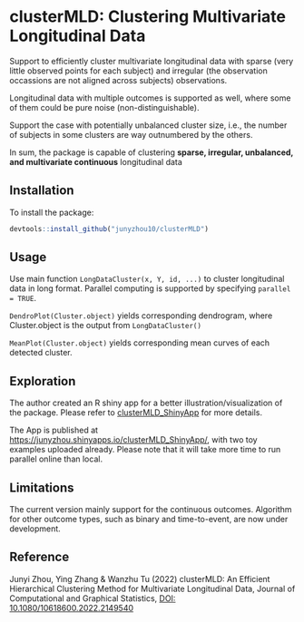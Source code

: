 # clusterMLD: Clustering Multivariate Longitudinal Data
Support to efficiently cluster multivariate longitudinal data with sparse (very little observed points for each subject) and irregular (the observation occassions are not aligned across subjects) observations. 

Longitudinal data with multiple outcomes is supported as well, where some of them could be pure noise (non-distinguishable). 

Support the case with potentially unbalanced cluster size, i.e., the number of subjects in some clusters are way outnumbered by the others.

In sum, the package is capable of clustering **sparse, irregular, unbalanced, and multivariate continuous** longitudinal data  

## Installation
To install the package: 
```r
devtools::install_github("junyzhou10/clusterMLD")
```

## Usage
Use main function `LongDataCluster(x, Y, id, ...)` to cluster longitudinal data in long format. Parallel computing is supported by specifying `parallel = TRUE`. 

`DendroPlot(Cluster.object)` yields corresponding dendrogram, where Cluster.object is the output from `LongDataCluster()`

`MeanPlot(Cluster.object)` yields corresponding mean curves of each detected cluster.

## Exploration
The author created an R shiny app for a better illustration/visualization of the package. Please refer to [clusterMLD_ShinyApp](https://github.com/junyzhou10/clusterMLD_ShinyApp) for more details.

The App is published at https://junyzhou.shinyapps.io/clusterMLD_ShinyApp/, with two toy examples uploaded already. Please note that it will take more time to run parallel online than local.

## Limitations
The current version mainly support for the continuous outcomes. Algorithm for other outcome types, such as binary and time-to-event, are now under development. 

## Reference

Junyi Zhou, Ying Zhang & Wanzhu Tu (2022) clusterMLD: An Efficient Hierarchical Clustering Method for Multivariate Longitudinal Data, Journal of Computational and Graphical Statistics, [DOI: 10.1080/10618600.2022.2149540](https://www.tandfonline.com/doi/full/10.1080/10618600.2022.2149540)

